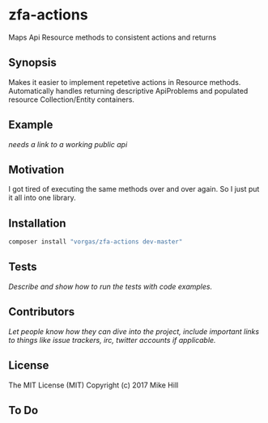# zfa-actions

Maps Api Resource methods to consistent actions and returns

## Synopsis

Makes it easier to implement repetetive actions in Resource methods.
Automatically handles returning descriptive ApiProblems and populated
resource Collection/Entity containers. 

## Example

*needs a link to a working public api*

## Motivation

I got tired of executing the same methods over and over again.
So I just put it all into one library.

## Installation

```php
composer install "vorgas/zfa-actions dev-master"
```

## Tests

*Describe and show how to run the tests with code examples.*

## Contributors

*Let people know how they can dive into the project, include important links to things like issue trackers, irc, twitter accounts if applicable.*

## License

The MIT License (MIT)
Copyright (c) 2017 Mike Hill

## To Do
